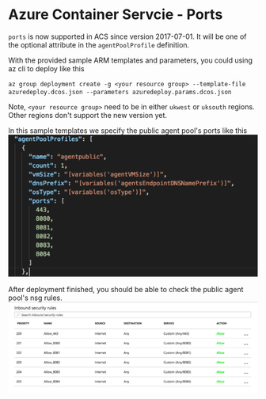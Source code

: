 # Azure Container Servcie - Ports
`ports` is now supported in ACS since version 2017-07-01. It will be one of the optional attribute in the `agentPoolProfile` definition.

With the provided sample ARM templates and parameters, you could using az cli to deploy like this
```
az group deployment create -g <your resource group> --template-file azuredeploy.dcos.json --parameters azuredeploy.params.dcos.json
``` 
Note, `<your resource group>` need to be in either `ukwest` or `uksouth` regions. Other regions don't support the new version yet.

In this sample templates we specify the public agent pool's ports like this
![nsg image](resources/ports_publicagent_definition.png)

After deployment finished, you should be able to check the public agent pool's nsg rules.
![nsg image](resources/ports_publicagent_nsg.png)